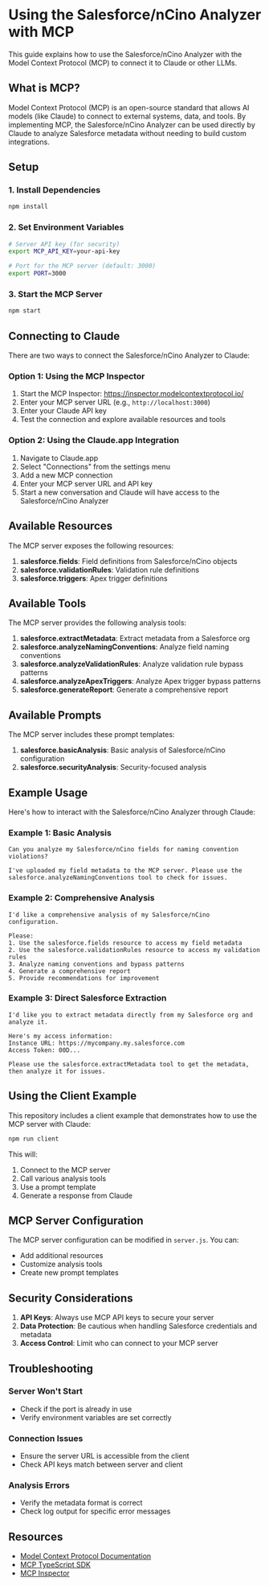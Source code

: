 # Using the Salesforce/nCino Analyzer with MCP

This guide explains how to use the Salesforce/nCino Analyzer with the Model Context Protocol (MCP) to connect it to Claude or other LLMs.

## What is MCP?

Model Context Protocol (MCP) is an open-source standard that allows AI models (like Claude) to connect to external systems, data, and tools. By implementing MCP, the Salesforce/nCino Analyzer can be used directly by Claude to analyze Salesforce metadata without needing to build custom integrations.

## Setup

### 1. Install Dependencies

```bash
npm install
```

### 2. Set Environment Variables

```bash
# Server API key (for security)
export MCP_API_KEY=your-api-key

# Port for the MCP server (default: 3000)
export PORT=3000
```

### 3. Start the MCP Server

```bash
npm start
```

## Connecting to Claude

There are two ways to connect the Salesforce/nCino Analyzer to Claude:

### Option 1: Using the MCP Inspector

1. Start the MCP Inspector: https://inspector.modelcontextprotocol.io/
2. Enter your MCP server URL (e.g., `http://localhost:3000`)
3. Enter your Claude API key
4. Test the connection and explore available resources and tools

### Option 2: Using the Claude.app Integration

1. Navigate to Claude.app
2. Select "Connections" from the settings menu
3. Add a new MCP connection
4. Enter your MCP server URL and API key
5. Start a new conversation and Claude will have access to the Salesforce/nCino Analyzer

## Available Resources

The MCP server exposes the following resources:

1. **salesforce.fields**: Field definitions from Salesforce/nCino objects
2. **salesforce.validationRules**: Validation rule definitions
3. **salesforce.triggers**: Apex trigger definitions

## Available Tools

The MCP server provides the following analysis tools:

1. **salesforce.extractMetadata**: Extract metadata from a Salesforce org
2. **salesforce.analyzeNamingConventions**: Analyze field naming conventions
3. **salesforce.analyzeValidationRules**: Analyze validation rule bypass patterns
4. **salesforce.analyzeApexTriggers**: Analyze Apex trigger bypass patterns 
5. **salesforce.generateReport**: Generate a comprehensive report

## Available Prompts

The MCP server includes these prompt templates:

1. **salesforce.basicAnalysis**: Basic analysis of Salesforce/nCino configuration
2. **salesforce.securityAnalysis**: Security-focused analysis

## Example Usage

Here's how to interact with the Salesforce/nCino Analyzer through Claude:

### Example 1: Basic Analysis

```
Can you analyze my Salesforce/nCino fields for naming convention violations?

I've uploaded my field metadata to the MCP server. Please use the salesforce.analyzeNamingConventions tool to check for issues.
```

### Example 2: Comprehensive Analysis

```
I'd like a comprehensive analysis of my Salesforce/nCino configuration.

Please:
1. Use the salesforce.fields resource to access my field metadata
2. Use the salesforce.validationRules resource to access my validation rules
3. Analyze naming conventions and bypass patterns
4. Generate a comprehensive report
5. Provide recommendations for improvement
```

### Example 3: Direct Salesforce Extraction

```
I'd like you to extract metadata directly from my Salesforce org and analyze it.

Here's my access information:
Instance URL: https://mycompany.my.salesforce.com
Access Token: 00D...

Please use the salesforce.extractMetadata tool to get the metadata, then analyze it for issues.
```

## Using the Client Example

This repository includes a client example that demonstrates how to use the MCP server with Claude:

```bash
npm run client
```

This will:
1. Connect to the MCP server
2. Call various analysis tools
3. Use a prompt template
4. Generate a response from Claude

## MCP Server Configuration

The MCP server configuration can be modified in `server.js`. You can:
- Add additional resources
- Customize analysis tools
- Create new prompt templates

## Security Considerations

1. **API Keys**: Always use MCP API keys to secure your server
2. **Data Protection**: Be cautious when handling Salesforce credentials and metadata
3. **Access Control**: Limit who can connect to your MCP server

## Troubleshooting

### Server Won't Start

- Check if the port is already in use
- Verify environment variables are set correctly

### Connection Issues

- Ensure the server URL is accessible from the client
- Check API keys match between server and client

### Analysis Errors

- Verify the metadata format is correct
- Check log output for specific error messages

## Resources

- [Model Context Protocol Documentation](https://modelcontextprotocol.io/)
- [MCP TypeScript SDK](https://github.com/modelcontextprotocol/typescript-sdk)
- [MCP Inspector](https://inspector.modelcontextprotocol.io/)